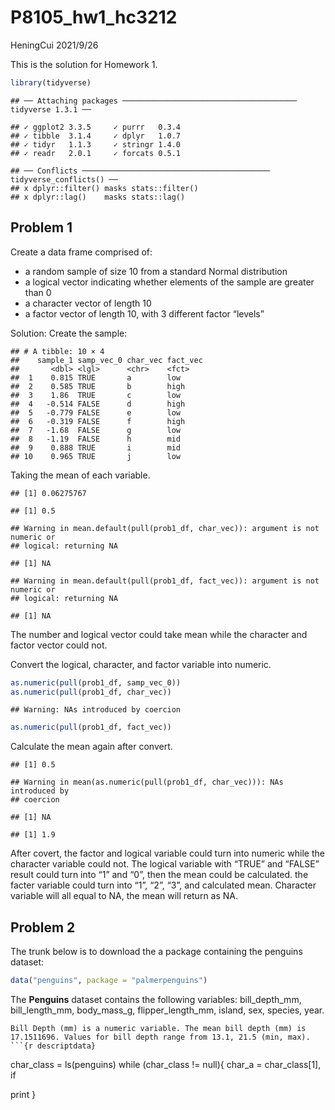 P8105\_hw1\_hc3212
================
HeningCui
2021/9/26

This is the solution for Homework 1.

``` r
library(tidyverse)
```

    ## ── Attaching packages ─────────────────────────────────────── tidyverse 1.3.1 ──

    ## ✓ ggplot2 3.3.5     ✓ purrr   0.3.4
    ## ✓ tibble  3.1.4     ✓ dplyr   1.0.7
    ## ✓ tidyr   1.1.3     ✓ stringr 1.4.0
    ## ✓ readr   2.0.1     ✓ forcats 0.5.1

    ## ── Conflicts ────────────────────────────────────────── tidyverse_conflicts() ──
    ## x dplyr::filter() masks stats::filter()
    ## x dplyr::lag()    masks stats::lag()

## Problem 1

Create a data frame comprised of:

  - a random sample of size 10 from a standard Normal distribution
  - a logical vector indicating whether elements of the sample are
    greater than 0
  - a character vector of length 10
  - a factor vector of length 10, with 3 different factor “levels”

Solution: Create the sample:

    ## # A tibble: 10 × 4
    ##    sample_1 samp_vec_0 char_vec fact_vec
    ##       <dbl> <lgl>      <chr>    <fct>   
    ##  1    0.815 TRUE       a        low     
    ##  2    0.585 TRUE       b        high    
    ##  3    1.86  TRUE       c        low     
    ##  4   -0.514 FALSE      d        high    
    ##  5   -0.779 FALSE      e        low     
    ##  6   -0.319 FALSE      f        high    
    ##  7   -1.68  FALSE      g        low     
    ##  8   -1.19  FALSE      h        mid     
    ##  9    0.888 TRUE       i        mid     
    ## 10    0.965 TRUE       j        low

Taking the mean of each variable.

    ## [1] 0.06275767

    ## [1] 0.5

    ## Warning in mean.default(pull(prob1_df, char_vec)): argument is not numeric or
    ## logical: returning NA

    ## [1] NA

    ## Warning in mean.default(pull(prob1_df, fact_vec)): argument is not numeric or
    ## logical: returning NA

    ## [1] NA

The number and logical vector could take mean while the character and
factor vector could not.

Convert the logical, character, and factor variable into numeric.

``` r
as.numeric(pull(prob1_df, samp_vec_0))
as.numeric(pull(prob1_df, char_vec))
```

    ## Warning: NAs introduced by coercion

``` r
as.numeric(pull(prob1_df, fact_vec))
```

Calculate the mean again after convert.

    ## [1] 0.5

    ## Warning in mean(as.numeric(pull(prob1_df, char_vec))): NAs introduced by
    ## coercion

    ## [1] NA

    ## [1] 1.9

After covert, the factor and logical variable could turn into numeric
while the character variable could not. The logical variable with “TRUE”
and “FALSE” result could turn into “1” and “0”, then the mean could be
calculated. the facter variable could turn into “1”, “2”, “3”, and
calculated mean. Character variable will all equal to NA, the mean will
return as NA.

## Problem 2

The trunk below is to download the a package containing the penguins
dataset:

``` r
data("penguins", package = "palmerpenguins")
```

The **Penguins** dataset contains the following variables:
bill\_depth\_mm, bill\_length\_mm, body\_mass\_g, flipper\_length\_mm,
island, sex, species, year.

    Bill Depth (mm) is a numeric variable. The mean bill depth (mm) is 17.1511696. Values for bill depth range from 13.1, 21.5 (min, max). ```{r descriptdata}

char\_class = ls(penguins) while (char\_class \!= null){ char\_a =
char\_class\[1\], if

print }
